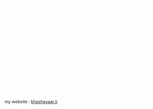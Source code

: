 <h1 style="color:white">
:wave: Hollo everybody 
</h1>
<h3 style="color:white">
I am khashayar , an engineering student at  Tehran Kharazmi University , a web and web application developer <br> <br>
My skills : <br><br>
🟠 html <br>
🔵 css ( bootstrap ) <br>
🟢 c# <br>
🟣 php ( php-oop , php-mvc , wordpress ) <br>
🟠 javascript & Jquery <br>
🔵 python <br>
</h3>
my website : <a href="https://khashayaar.ir">khashayaar.ir</a>
